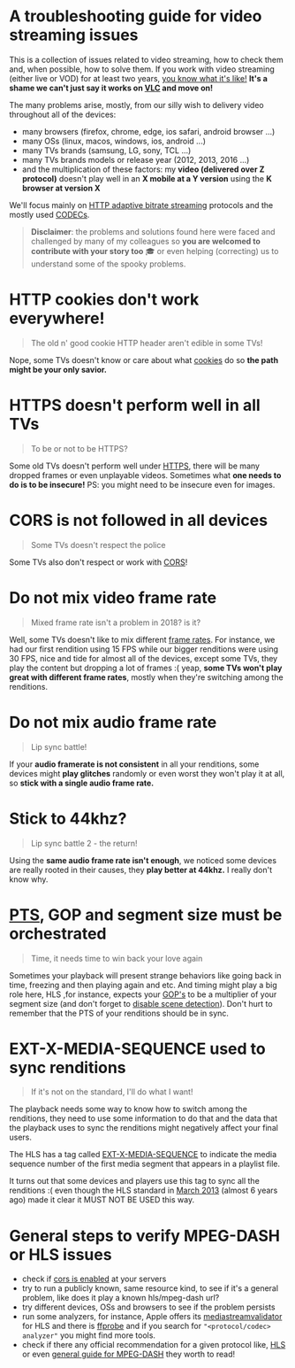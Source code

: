 # A troubleshooting guide for video streaming issues

This is a collection of issues related to video streaming, how to check them and, when possible, how to solve them. If you work with video streaming (either live or VOD) for at least two years, [you know what it's like!](https://haasn.xyz/posts/2016-12-25-falsehoods-programmers-believe-about-%5Bvideo-stuff%5D.html) **It's a shame we can't just say it works on [VLC](https://github.com/videolan/vlc) and move on!**

The many problems arise, mostly, from our silly wish to delivery video throughout all of the devices: 
* many browsers (firefox, chrome, edge, ios safari, android browser ...)
* many OSs (linux, macos, windows, ios, android ...)
* many TVs brands (samsung, LG, sony, TCL ...)
* many TVs brands models or release year (2012, 2013, 2016 ...)
* and the multiplication of these factors: my **video (delivered over Z protocol)** doesn't play well in an **X mobile at a Y version** using the **K browser at version X**

We'll focus mainly on [HTTP adaptive bitrate streaming](https://en.wikipedia.org/wiki/Adaptive_bitrate_streaming) protocols and the mostly used [CODECs](https://github.com/leandromoreira/digital_video_introduction#how-does-a-video-codec-work).

> **Disclaimer**: the problems and solutions found here were faced and challenged by many of my colleagues so **you are welcomed to contribute with your story too** :mortar_board: or even helping (correcting) us to understand some of the spooky problems. 

# HTTP cookies don't work everywhere!
> The old n' good cookie HTTP header aren't edible in some TVs!

Nope, some TVs doesn't know or care about what [cookies](https://developer.mozilla.org/en-US/docs/Web/HTTP/Cookies) do so **the path might be your only savior.**

# HTTPS doesn't perform well in all TVs
> To be or not to be HTTPS?

Some old TVs doesn't perform well under [HTTPS](https://en.wikipedia.org/wiki/HTTPS), there will be many dropped frames or even unplayable videos. Sometimes what **one needs to do is to be insecure!** PS: you might need to be insecure even for images.

# CORS is not followed in all devices
> Some TVs doesn't respect the police

Some TVs also don't respect or work with [CORS](https://en.wikipedia.org/wiki/Cross-origin_resource_sharing)!

# Do not mix video frame rate
> Mixed frame rate isn't a problem in 2018? is it?

Well, some TVs doesn't like to mix different [frame rates](https://en.wikipedia.org/wiki/Frame_rate). For instance, we had our first rendition using 15 FPS while our bigger renditions were using 30 FPS, nice and tide for almost all of the devices, except some TVs, they play the content but dropping a lot of frames :( yeap, **some TVs won't play great with different frame rates**, mostly when they're switching among the renditions.

# Do not mix audio frame rate
> Lip sync battle!

If your **audio framerate is not consistent** in all your renditions, some devices might **play glitches** randomly or even worst they won't play it at all, so **stick with a single audio frame rate.**

# Stick to 44khz?
> Lip sync battle 2 - the return!

Using the **same audio frame rate isn't enough**, we noticed some devices are really rooted in their causes, they **play better at 44khz.** I really don't know why.

# [PTS](https://en.wikipedia.org/wiki/Presentation_timestamp), GOP and segment size must be orchestrated
> Time, it needs time to win back your love again

Sometimes your playback will present strange behaviors like going back in time, freezing and then playing again and etc. And timing might play a big role here, HLS ,for instance, expects your [GOP's](https://en.wikipedia.org/wiki/Group_of_pictures) to be a multiplier of your segment size (and don't forget to [disable scene detection](https://en.wikibooks.org/wiki/MeGUI/x264_Settings#scenecut)). Don't hurt to remember that the PTS of your renditions should be in sync.

# EXT-X-MEDIA-SEQUENCE used to sync renditions
> If it's not on the standard, I'll do what I want!

The playback needs some way to know how to switch among the renditions, they need to use some information to do that and the data that the playback uses to sync the renditions might negatively affect your final users. 

The HLS has a tag called [EXT-X-MEDIA-SEQUENCE](https://tools.ietf.org/html/draft-pantos-http-live-streaming-23#section-4.3.3.2) to indicate the media sequence number of the first media segment that appears in a playlist file.
   
It turns out that some devices and players use this tag to sync all the renditions :( even though the HLS standard in [March 2013](https://tools.ietf.org/html/draft-pantos-http-live-streaming-09#section-3.4.3) (almost 6 years ago) made it clear it MUST NOT BE USED this way.

# General steps to verify MPEG-DASH or HLS issues

* check if [cors is enabled](https://developer.mozilla.org/en-US/docs/Web/HTTP/CORS) at your servers
* try to run a publicly known, same resource kind, to see if it's a general problem, like does it play a known hls/mpeg-dash url?
* try different devices, OSs and browsers to see if the problem persists
* run some analyzers, for instance, Apple offers its [mediastreamvalidator](https://developer.apple.com/library/archive/documentation/NetworkingInternet/Conceptual/StreamingMediaGuide/UsingHTTPLiveStreaming/UsingHTTPLiveStreaming.html) for HLS and there is [ffprobe](https://www.ffmpeg.org/ffprobe-all.html#Synopsis) and if you search for `"<protocol/codec> analyzer"` you might find more tools.
* check if there any official recommendation for a given protocol like, [HLS](https://developer.apple.com/documentation/http_live_streaming/hls_authoring_specification_for_apple_devices#2969492) or even [general guide for MPEG-DASH](https://developer.mozilla.org/en-US/docs/Web/Apps/Fundamentals/Audio_and_video_delivery/Setting_up_adaptive_streaming_media_sources#MPEG-DASH_Encoding) they worth to read!
